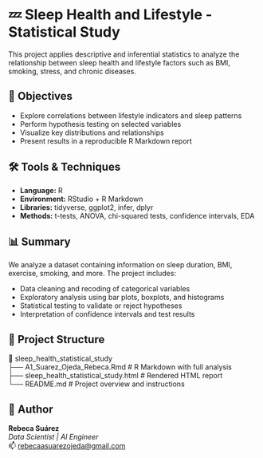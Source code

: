 # 💤 Sleep Health and Lifestyle - Statistical Study

This project applies descriptive and inferential statistics to analyze the relationship between sleep health and lifestyle factors such as BMI, smoking, stress, and chronic diseases.

## 🧠 Objectives

- Explore correlations between lifestyle indicators and sleep patterns
- Perform hypothesis testing on selected variables
- Visualize key distributions and relationships
- Present results in a reproducible R Markdown report

## 🛠️ Tools & Techniques

- **Language:** R  
- **Environment:** RStudio + R Markdown  
- **Libraries:** tidyverse, ggplot2, infer, dplyr  
- **Methods:** t-tests, ANOVA, chi-squared tests, confidence intervals, EDA

## 📊 Summary

We analyze a dataset containing information on sleep duration, BMI, exercise, smoking, and more. The project includes:

- Data cleaning and recoding of categorical variables
- Exploratory analysis using bar plots, boxplots, and histograms
- Statistical testing to validate or reject hypotheses
- Interpretation of confidence intervals and test results

## 📁 Project Structure

📂 sleep_health_statistical_study  
├── A1_Suarez_Ojeda_Rebeca.Rmd         # R Markdown with full analysis  
├── sleep_health_statistical_study.html # Rendered HTML report  
└── README.md                          # Project overview and instructions

## 📌 Author

**Rebeca Suárez**  
*Data Scientist | AI Engineer*  
📫 rebecaasuarezojeda@gmail.com
